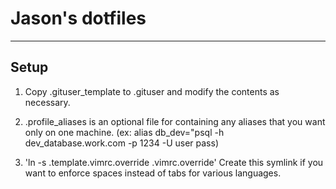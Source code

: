 # Jason's dotfiles
------------------

## Setup

1. Copy .gituser_template to .gituser and modify the contents as necessary.

1. .profile_aliases is an optional file for containing any aliases that you want only on one machine.
(ex: alias db_dev="psql -h dev_database.work.com -p 1234 -U user pass)

1. 'ln -s .template.vimrc.override .vimrc.override' Create this symlink if you want to enforce spaces instead of tabs for various languages.

